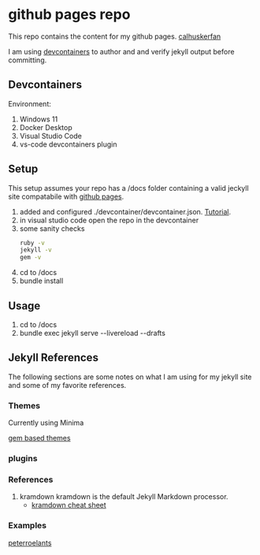 # github pages repo

This repo contains the content for my github pages. [calhuskerfan](https://calhuskerfan.github.io/)

I am using [devcontainers](https://code.visualstudio.com/docs/devcontainers/containers) to author and and verify jekyll output before committing.

## Devcontainers

Environment:
1. Windows 11
1. Docker Desktop
1. Visual Studio Code
1. vs-code devcontainers plugin

## Setup

This setup assumes your repo has a /docs folder containing a valid jeckyll site compatabile with [github pages](https://docs.github.com/en/pages).

1. added and configured ./devcontainer/devcontainer.json.  [Tutorial](https://code.visualstudio.com/docs/devcontainers/tutorial).
1. in visual studio code open the repo in the devcontainer
1. some sanity checks
    ```bash
    ruby -v
    jekyll -v
    gem -v
    ```
1. cd to /docs
1. bundle install

## Usage

1. cd to /docs
1. bundle exec jekyll serve --livereload --drafts

## Jekyll References

The following sections are some notes on what I am using for my jekyll site and some of my favorite references.

### Themes

Currently using Minima

[gem based themes](https://jekyllrb.com/docs/themes/#understanding-gem-based-themes)

### plugins

### References

1. kramdown kramdown is the default Jekyll Markdown processor.
    - [kramdown cheat sheet](https://dieghernan.github.io/chulapa-101/cheatsheets/02-kramdown-cheat-sheet)


### Examples

[peterroelants](https://peterroelants.github.io/)
